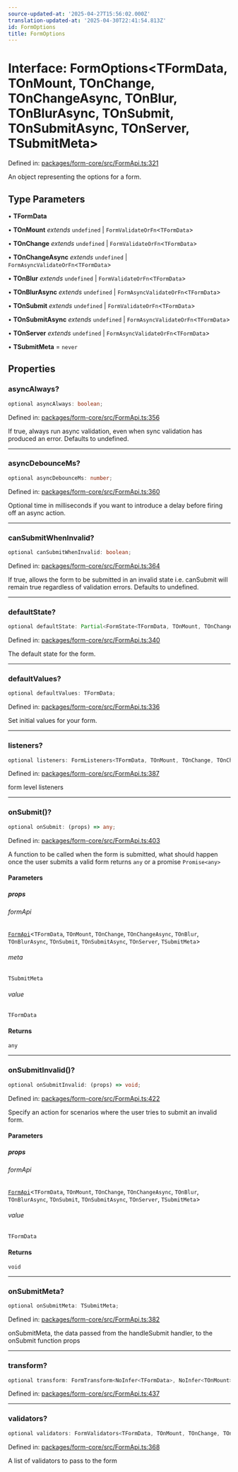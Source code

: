 ```yaml
---
source-updated-at: '2025-04-27T15:56:02.000Z'
translation-updated-at: '2025-04-30T22:41:54.813Z'
id: FormOptions
title: FormOptions
---
```


<!-- DO NOT EDIT: this page is autogenerated from the type comments -->

# Interface: FormOptions\<TFormData, TOnMount, TOnChange, TOnChangeAsync, TOnBlur, TOnBlurAsync, TOnSubmit, TOnSubmitAsync, TOnServer, TSubmitMeta\>

Defined in: [packages/form-core/src/FormApi.ts:321](https://github.com/TanStack/form/blob/main/packages/form-core/src/FormApi.ts#L321)

An object representing the options for a form.

## Type Parameters

• **TFormData**

• **TOnMount** *extends* `undefined` \| `FormValidateOrFn`\<`TFormData`\>

• **TOnChange** *extends* `undefined` \| `FormValidateOrFn`\<`TFormData`\>

• **TOnChangeAsync** *extends* `undefined` \| `FormAsyncValidateOrFn`\<`TFormData`\>

• **TOnBlur** *extends* `undefined` \| `FormValidateOrFn`\<`TFormData`\>

• **TOnBlurAsync** *extends* `undefined` \| `FormAsyncValidateOrFn`\<`TFormData`\>

• **TOnSubmit** *extends* `undefined` \| `FormValidateOrFn`\<`TFormData`\>

• **TOnSubmitAsync** *extends* `undefined` \| `FormAsyncValidateOrFn`\<`TFormData`\>

• **TOnServer** *extends* `undefined` \| `FormAsyncValidateOrFn`\<`TFormData`\>

• **TSubmitMeta** = `never`

## Properties

### asyncAlways?

```ts
optional asyncAlways: boolean;
```

Defined in: [packages/form-core/src/FormApi.ts:356](https://github.com/TanStack/form/blob/main/packages/form-core/src/FormApi.ts#L356)

If true, always run async validation, even when sync validation has produced an error. Defaults to undefined.

***

### asyncDebounceMs?

```ts
optional asyncDebounceMs: number;
```

Defined in: [packages/form-core/src/FormApi.ts:360](https://github.com/TanStack/form/blob/main/packages/form-core/src/FormApi.ts#L360)

Optional time in milliseconds if you want to introduce a delay before firing off an async action.

***

### canSubmitWhenInvalid?

```ts
optional canSubmitWhenInvalid: boolean;
```

Defined in: [packages/form-core/src/FormApi.ts:364](https://github.com/TanStack/form/blob/main/packages/form-core/src/FormApi.ts#L364)

If true, allows the form to be submitted in an invalid state i.e. canSubmit will remain true regardless of validation errors. Defaults to undefined.

***

### defaultState?

```ts
optional defaultState: Partial<FormState<TFormData, TOnMount, TOnChange, TOnChangeAsync, TOnBlur, TOnBlurAsync, TOnSubmit, TOnSubmitAsync, TOnServer>>;
```

Defined in: [packages/form-core/src/FormApi.ts:340](https://github.com/TanStack/form/blob/main/packages/form-core/src/FormApi.ts#L340)

The default state for the form.

***

### defaultValues?

```ts
optional defaultValues: TFormData;
```

Defined in: [packages/form-core/src/FormApi.ts:336](https://github.com/TanStack/form/blob/main/packages/form-core/src/FormApi.ts#L336)

Set initial values for your form.

***

### listeners?

```ts
optional listeners: FormListeners<TFormData, TOnMount, TOnChange, TOnChangeAsync, TOnBlur, TOnBlurAsync, TOnSubmit, TOnSubmitAsync, TOnServer, TSubmitMeta>;
```

Defined in: [packages/form-core/src/FormApi.ts:387](https://github.com/TanStack/form/blob/main/packages/form-core/src/FormApi.ts#L387)

form level listeners

***

### onSubmit()?

```ts
optional onSubmit: (props) => any;
```

Defined in: [packages/form-core/src/FormApi.ts:403](https://github.com/TanStack/form/blob/main/packages/form-core/src/FormApi.ts#L403)

A function to be called when the form is submitted, what should happen once the user submits a valid form returns `any` or a promise `Promise<any>`

#### Parameters

##### props

###### formApi

[`FormApi`](../classes/formapi.md)\<`TFormData`, `TOnMount`, `TOnChange`, `TOnChangeAsync`, `TOnBlur`, `TOnBlurAsync`, `TOnSubmit`, `TOnSubmitAsync`, `TOnServer`, `TSubmitMeta`\>

###### meta

`TSubmitMeta`

###### value

`TFormData`

#### Returns

`any`

***

### onSubmitInvalid()?

```ts
optional onSubmitInvalid: (props) => void;
```

Defined in: [packages/form-core/src/FormApi.ts:422](https://github.com/TanStack/form/blob/main/packages/form-core/src/FormApi.ts#L422)

Specify an action for scenarios where the user tries to submit an invalid form.

#### Parameters

##### props

###### formApi

[`FormApi`](../classes/formapi.md)\<`TFormData`, `TOnMount`, `TOnChange`, `TOnChangeAsync`, `TOnBlur`, `TOnBlurAsync`, `TOnSubmit`, `TOnSubmitAsync`, `TOnServer`, `TSubmitMeta`\>

###### value

`TFormData`

#### Returns

`void`

***

### onSubmitMeta?

```ts
optional onSubmitMeta: TSubmitMeta;
```

Defined in: [packages/form-core/src/FormApi.ts:382](https://github.com/TanStack/form/blob/main/packages/form-core/src/FormApi.ts#L382)

onSubmitMeta, the data passed from the handleSubmit handler, to the onSubmit function props

***

### transform?

```ts
optional transform: FormTransform<NoInfer<TFormData>, NoInfer<TOnMount>, NoInfer<TOnChange>, NoInfer<TOnChangeAsync>, NoInfer<TOnBlur>, NoInfer<TOnBlurAsync>, NoInfer<TOnSubmit>, NoInfer<TOnSubmitAsync>, NoInfer<TOnServer>, NoInfer<TSubmitMeta>>;
```

Defined in: [packages/form-core/src/FormApi.ts:437](https://github.com/TanStack/form/blob/main/packages/form-core/src/FormApi.ts#L437)

***

### validators?

```ts
optional validators: FormValidators<TFormData, TOnMount, TOnChange, TOnChangeAsync, TOnBlur, TOnBlurAsync, TOnSubmit, TOnSubmitAsync>;
```

Defined in: [packages/form-core/src/FormApi.ts:368](https://github.com/TanStack/form/blob/main/packages/form-core/src/FormApi.ts#L368)

A list of validators to pass to the form
